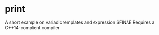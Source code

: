 # print

A short example on variadic templates and expression SFINAE
Requires a C++14-complient compiler
